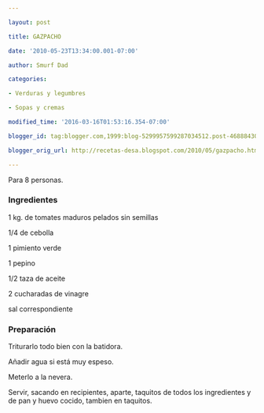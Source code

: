 ```yaml
---

layout: post

title: GAZPACHO

date: '2010-05-23T13:34:00.001-07:00'

author: Smurf Dad

categories:

- Verduras y legumbres

- Sopas y cremas

modified_time: '2016-03-16T01:53:16.354-07:00'

blogger_id: tag:blogger.com,1999:blog-5299957599287034512.post-4688843080752688836

blogger_orig_url: http://recetas-desa.blogspot.com/2010/05/gazpacho.html

---
```


Para 8 personas.

<h3>Ingredientes</h3>

1 kg. de tomates maduros pelados sin semillas

1/4 de cebolla

1 pimiento verde

1 pepino

1/2 taza de aceite

2 cucharadas de vinagre

sal correspondiente

<h3>Preparación</h3>

Triturarlo todo bien con la batidora.

Añadir agua si está muy espeso.

Meterlo a la nevera.

Servir, sacando en recipientes, aparte, taquitos de todos  los ingredientes y de pan y huevo cocido, tambien en taquitos.

